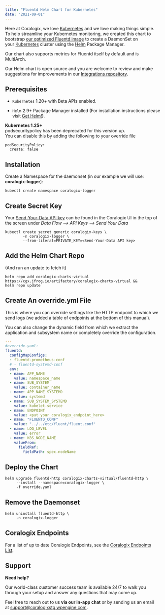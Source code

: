 ```yaml
---
title: "Fluentd Helm Chart for Kubernetes"
date: "2021-09-01"
---
```


Here at Coralogix, we love [Kubernetes](http://kubernetes.io/) and we love making things simple. To help streamline your Kubernetes monitoring, we created this chart to bootstrap [our optimized Fluentd image](https://github.com/coralogix/telemetry-shippers/tree/master/logs/fluentd/k8s-helm/http) to create a DaemonSet on your [Kubernetes](http://kubernetes.io/) cluster using the [Helm](https://helm.sh/) Package Manager.

Our chart also supports metrics for Fluentd itself by default and is MultiArch.

Our Helm chart is open source and you are welcome to review and make suggestions for improvements in our [Integrations repository](https://github.com/coralogix/telemetry-shippers/blob/master/logs/fluentd/k8s-helm/http/README.md).

## Prerequisites

- `Kubernetes` 1.20+ with Beta APIs enabled.

- `Helm` 2.9+ Package Manager installed (For installation instructions please visit [Get Helm!](https://helm.sh/)).

**Kubernetes 1.25+**  
podsecuritypolicy has been deprecated for this version up.  
You can disable this by adding the following to your override file

```
podSecurityPolicy:
  create: false
```

## Installation

Create a Namespace for the daemonset (in our example we will use: **coralogix-logger**):

```shell
kubectl create namespace coralogix-logger
```

## Create Secret Key

Your [Send-Your-Data API key](https://coralogixstg.wpengine.com/docs/send-your-data-api-key/) can be found in the Coralogix UI in the top of the screen under _Data Flow_ --> _API Keys_ --> _Send Your Data_

```shell
kubectl create secret generic coralogix-keys \
        -n coralogix-logger \
        --from-literal=PRIVATE_KEY=<Send-Your-Data API key>
```

## Add the Helm Chart Repo

(And run an update to fetch it)

```shell
helm repo add coralogix-charts-virtual https://cgx.jfrog.io/artifactory/coralogix-charts-virtual &&
helm repo update
```

## Create An override.yml File

This is where you can override settings like the HTTP endpoint to which we send logs (we added a table of endpoints at the bottom of this manual).

You can also change the dynamic field from which we extract the application and subsystem name or completely override the configuration.

```yaml
---
#override.yaml:
fluentd:
  configMapConfigs:
  - fluentd-prometheus-conf
  # - fluentd-systemd-conf
  env:
  - name: APP_NAME
    value: namespace_name
  - name: SUB_SYSTEM
    value: container_name
  - name: APP_NAME_SYSTEMD
    value: systemd
  - name: SUB_SYSTEM_SYSTEMD
    value: kubelet.service
  - name: ENDPOINT
    value: <put_your_coralogix_endpoint_here>
  - name: "FLUENTD_CONF"
    value: "../../etc/fluent/fluent.conf"
  - name: LOG_LEVEL
    value: error
  - name: K8S_NODE_NAME
    valueFrom:
      fieldRef:
        fieldPath: spec.nodeName
```

## Deploy the Chart

```
helm upgrade fluentd-http coralogix-charts-virtual/fluentd-http \
     --install --namespace=coralogix-logger \
     -f override.yaml
```

## Remove the Daemonset

```
helm uninstall fluentd-http \
     -n coralogix-logger
```

## Coralogix Endpoints

For a list of up to date Coralogix Endpoints, see the [Coralogix Endpoints List](https://coralogixstg.wpengine.com/docs/coralogix-endpoints/).

## Support

**Need help?**

Our world-class customer success team is available 24/7 to walk you through your setup and answer any questions that may come up.

Feel free to reach out to us **via our in-app chat** or by sending us an email at [support@coralogixstg.wpengine.com](mailto:support@coralogixstg.wpengine.com).

## [](https://github.com/coralogix/eng-integrations/tree/master/fluentd/http#disable-systemd-logs)
